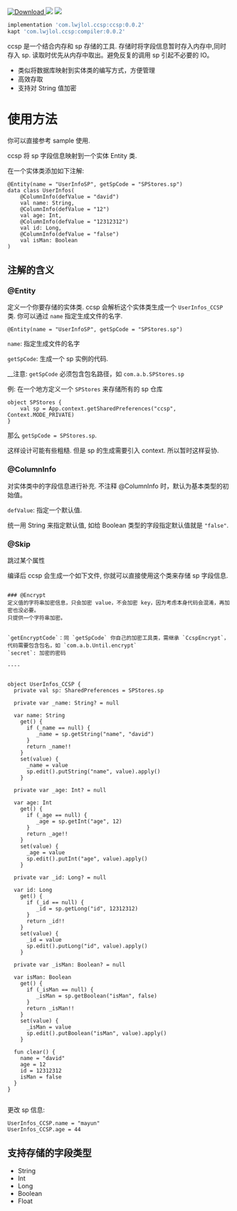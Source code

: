 
 [ ![Download](https://api.bintray.com/packages/wenchieh/maven/ccsp/images/download.svg) ](https://bintray.com/wenchieh/maven/bottombar/_latestVersion)
 ![](https://img.shields.io/badge/build-passing-green.svg)
 ![](https://img.shields.io/badge/license-MIT-orange.svg)

 ```gradle
implementation 'com.lwjlol.ccsp:ccsp:0.0.2'
kapt 'com.lwjlol.ccsp:compiler:0.0.2'
 ```

 ccsp 是一个结合内存和 sp 存储的工具. 存储时将字段信息暂时存入内存中,同时存入 sp. 读取时优先从内存中取出。避免反复的调用 sp 引起不必要的 IO。

* 类似将数据库映射到实体类的编写方式，方便管理
* 高效存取
* 支持对 String 值加密

 # 使用方法
 你可以直接参考 sample 使用.

 ccsp 将 sp 字段信息映射到一个实体 Entity 类.

 在一个实体类添加如下注解:
```
@Entity(name = "UserInfoSP", getSpCode = "SPStores.sp")
data class UserInfos(
    @ColumnInfo(defValue = "david")
    val name: String,
    @ColumnInfo(defValue = "12")
    val age: Int,
    @ColumnInfo(defValue = "12312312")
    val id: Long,
    @ColumnInfo(defValue = "false")
    val isMan: Boolean
)
```
## 注解的含义
### @Entity

定义一个你要存储的实体类. ccsp 会解析这个实体类生成一个 `UserInfos_CCSP` 类. 你可以通过 `name` 指定生成文件的名字.

```
@Entity(name = "UserInfoSP", getSpCode = "SPStores.sp")
```
`name`: 指定生成文件的名字

`getSpCode`: 生成一个 sp 实例的代码.

__注意:  `getSpCode` 必须包含包名路径，如 `com.a.b.SPStores.sp`

例: 在一个地方定义一个 `SPStores` 来存储所有的 sp 仓库

```
object SPStores {
    val sp = App.context.getSharedPreferences("ccsp", Context.MODE_PRIVATE)
}
```
那么 `getSpCode = SPStores.sp`.

这样设计可能有些粗糙. 但是 sp 的生成需要引入 context. 所以暂时这样妥协.

### @ColumnInfo

对实体类中的字段信息进行补充. 不注释 @ColumnInfo 时，默认为基本类型的初始值。

`defValue`: 指定一个默认值.

统一用 String 来指定默认值, 如给 Boolean 类型的字段指定默认值就是 `"false"`.

### @Skip
跳过某个属性

编译后 ccsp  会生成一个如下文件, 你就可以直接使用这个类来存储 sp 字段信息.

```

### @Encrypt
定义值的字符串加密信息，只会加密 value，不会加密 key，因为考虑本身代码会混淆，再加密也没必要。
只提供一个字符串加密。


`getEncryptCode`：同 `getSpCode` 你自己的加密工具类，需继承 `CcspEncrypt`，代码需要包含包名，如 `com.a.b.Until.encrypt`
`secret`: 加密的密码

----


object UserInfos_CCSP {
  private val sp: SharedPreferences = SPStores.sp

  private var _name: String? = null

  var name: String
    get() {
      if (_name == null) {
         _name = sp.getString("name", "david")
      }
      return _name!!
    }
    set(value) {
      _name = value
      sp.edit().putString("name", value).apply()
    }

  private var _age: Int? = null

  var age: Int
    get() {
      if (_age == null) {
         _age = sp.getInt("age", 12)
      }
      return _age!!
    }
    set(value) {
      _age = value
      sp.edit().putInt("age", value).apply()
    }

  private var _id: Long? = null

  var id: Long
    get() {
      if (_id == null) {
         _id = sp.getLong("id", 12312312)
      }
      return _id!!
    }
    set(value) {
      _id = value
      sp.edit().putLong("id", value).apply()
    }

  private var _isMan: Boolean? = null

  var isMan: Boolean
    get() {
      if (_isMan == null) {
         _isMan = sp.getBoolean("isMan", false)
      }
      return _isMan!!
    }
    set(value) {
      _isMan = value
      sp.edit().putBoolean("isMan", value).apply()
    }

  fun clear() {
    name = "david"
    age = 12
    id = 12312312
    isMan = false
  }
}


```

更改 sp 信息:
```
UserInfos_CCSP.name = "mayun"
UserInfos_CCSP.age = 44
```

## 支持存储的字段类型

* String
* Int
* Long
* Boolean
* Float
